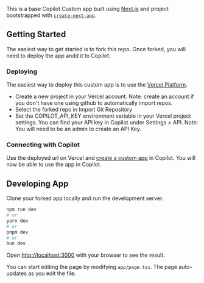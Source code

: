 This is a base Copilot Custom app built using [Next.js](https://nextjs.org/) and project bootstrapped with [`create-next-app`](https://github.com/vercel/next.js/tree/canary/packages/create-next-app).

## Getting Started

The easiest way to get started is to fork this repo. Once forked, you will need to deploy the app andd it to Copilot.

### Deploying

The easiest way to deploy this custom app is to use the [Vercel Platform](https://vercel.com/new?utm_medium=default-template&filter=next.js&utm_source=create-next-app&utm_campaign=create-next-app-readme).

- Create a new project in your Vercel account. Note: create an account if you don't have one using github to automatically import repos.
- Select the forked repo in Import Git Repository
- Set the COPILOT_API_KEY environment variable in your Vercel project settings. You can find your API key in Copilot under Settings > API. Note: You will need to be an admin to create an API Key.

### Connecting with Copilot

Use the deployed url on Vercel and [create a custom app](https://www.copilot.com/guide/other-apps#don't-see-your-app-h3) in Copilot. You will now be able to use the app in Copilot.

## Developing App

Clone your forked app locally and run the development server.

```bash
npm run dev
# or
yarn dev
# or
pnpm dev
# or
bun dev
```

Open [http://localhost:3000](http://localhost:3000) with your browser to see the result.

You can start editing the page by modifying `app/page.tsx`. The page auto-updates as you edit the file.

